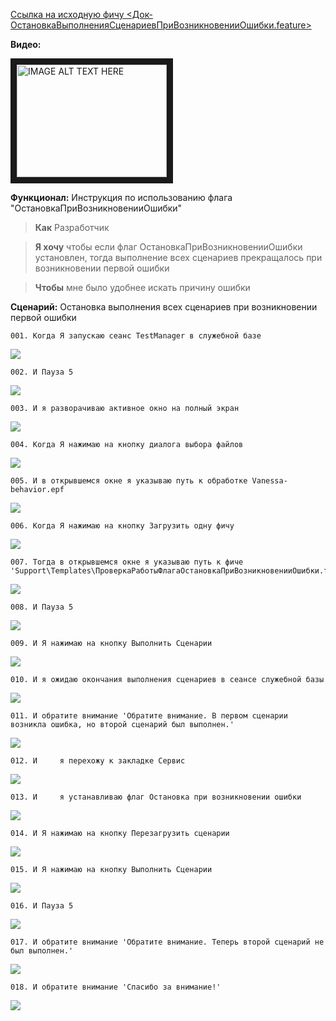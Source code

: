 [Ссылка на исходную фичу <Док-ОстановкаВыполненияСценариевПриВозникновенииОшибки.feature>](https://github.com/silverbulleters/vanessa-behavior/tree/develop/features/StepsRunner/Док-ОстановкаВыполненияСценариевПриВозникновенииОшибки.feature "Оригинальная фича")

**Видео:**

<a href="http://www.youtube.com/watch?feature=player_embedded&v=mzrVY8WOIYc " target="_blank"><img src="http://img.youtube.com/vi/mzrVY8WOIYc/0.jpg" alt="IMAGE ALT TEXT HERE" width="240" height="180" border="10" /></a>

**Функционал:** Инструкция по использованию флага "ОстановкаПриВозникновенииОшибки"

> **Как** Разработчик

> **Я хочу** чтобы если флаг ОстановкаПриВозникновенииОшибки установлен, тогда выполнение всех сценариев прекращалось при возникновении первой ошибки

> **Чтобы** мне было удобнее искать причину ошибки


**Сценарий:** Остановка выполнения всех сценариев при возникновении первой ошибки

	001. Когда Я запускаю сеанс TestManager в служебной базе
<img src=Pict/ОстановкаВыполненияСценариевПриВозникновенииОшибки/ОстановкаВыполненияСценариевПриВозникновенииОшибки_1_Остановка_выполнения_всех_сцен_001.png>

	002. И Пауза 5
<img src=Pict/ОстановкаВыполненияСценариевПриВозникновенииОшибки/ОстановкаВыполненияСценариевПриВозникновенииОшибки_2_Остановка_выполнения_всех_сцен_002.png>

	003. И я разворачиваю активное окно на полный экран
<img src=Pict/ОстановкаВыполненияСценариевПриВозникновенииОшибки/ОстановкаВыполненияСценариевПриВозникновенииОшибки_3_Остановка_выполнения_всех_сцен_003.png>

	004. Когда Я нажимаю на кнопку диалога выбора файлов
<img src=Pict/ОстановкаВыполненияСценариевПриВозникновенииОшибки/ОстановкаВыполненияСценариевПриВозникновенииОшибки_4_Остановка_выполнения_всех_сцен_004.png>

	005. И в открывшемся окне я указываю путь к обработке Vanessa-behavior.epf
<img src=Pict/ОстановкаВыполненияСценариевПриВозникновенииОшибки/ОстановкаВыполненияСценариевПриВозникновенииОшибки_5_Остановка_выполнения_всех_сцен_005.png>

	006. Когда Я нажимаю на кнопку Загрузить одну фичу
<img src=Pict/ОстановкаВыполненияСценариевПриВозникновенииОшибки/ОстановкаВыполненияСценариевПриВозникновенииОшибки_6_Остановка_выполнения_всех_сцен_006.png>

	007. Тогда в открывшемся окне я указываю путь к фиче   'Support\Templates\ПроверкаРаботыФлагаОстановкаПриВозникновенииОшибки.feature'  
<img src=Pict/ОстановкаВыполненияСценариевПриВозникновенииОшибки/ОстановкаВыполненияСценариевПриВозникновенииОшибки_7_Остановка_выполнения_всех_сцен_007.png>

	008. И Пауза 5
<img src=Pict/ОстановкаВыполненияСценариевПриВозникновенииОшибки/ОстановкаВыполненияСценариевПриВозникновенииОшибки_8_Остановка_выполнения_всех_сцен_008.png>

	009. И Я нажимаю на кнопку Выполнить Сценарии
<img src=Pict/ОстановкаВыполненияСценариевПриВозникновенииОшибки/ОстановкаВыполненияСценариевПриВозникновенииОшибки_9_Остановка_выполнения_всех_сцен_009.png>

	010. И я ожидаю окончания выполнения сценариев в сеансе служебной базы
<img src=Pict/ОстановкаВыполненияСценариевПриВозникновенииОшибки/ОстановкаВыполненияСценариевПриВозникновенииОшибки_10_Остановка_выполнения_всех_сцен_010.png>

	011. И обратите внимание 'Обратите внимание. В первом сценарии возникла ошибка, но второй сценарий был выполнен.'
<img src=Pict/ОстановкаВыполненияСценариевПриВозникновенииОшибки/ОстановкаВыполненияСценариевПриВозникновенииОшибки_11_Остановка_выполнения_всех_сцен_011.png>

	012. И     я перехожу к закладке Сервис
<img src=Pict/ОстановкаВыполненияСценариевПриВозникновенииОшибки/ОстановкаВыполненияСценариевПриВозникновенииОшибки_12_Остановка_выполнения_всех_сцен_012.png>

	013. И     я устанавливаю флаг Остановка при возникновении ошибки
<img src=Pict/ОстановкаВыполненияСценариевПриВозникновенииОшибки/ОстановкаВыполненияСценариевПриВозникновенииОшибки_13_Остановка_выполнения_всех_сцен_013.png>

	014. И Я нажимаю на кнопку Перезагрузить сценарии
<img src=Pict/ОстановкаВыполненияСценариевПриВозникновенииОшибки/ОстановкаВыполненияСценариевПриВозникновенииОшибки_14_Остановка_выполнения_всех_сцен_014.png>

	015. И Я нажимаю на кнопку Выполнить Сценарии
<img src=Pict/ОстановкаВыполненияСценариевПриВозникновенииОшибки/ОстановкаВыполненияСценариевПриВозникновенииОшибки_15_Остановка_выполнения_всех_сцен_015.png>

	016. И Пауза 5
<img src=Pict/ОстановкаВыполненияСценариевПриВозникновенииОшибки/ОстановкаВыполненияСценариевПриВозникновенииОшибки_16_Остановка_выполнения_всех_сцен_016.png>

	017. И обратите внимание 'Обратите внимание. Теперь второй сценарий не был выполнен.'
<img src=Pict/ОстановкаВыполненияСценариевПриВозникновенииОшибки/ОстановкаВыполненияСценариевПриВозникновенииОшибки_17_Остановка_выполнения_всех_сцен_017.png>

	018. И обратите внимание 'Спасибо за внимание!'
<img src=Pict/ОстановкаВыполненияСценариевПриВозникновенииОшибки/ОстановкаВыполненияСценариевПриВозникновенииОшибки_18_Остановка_выполнения_всех_сцен_018.png>

